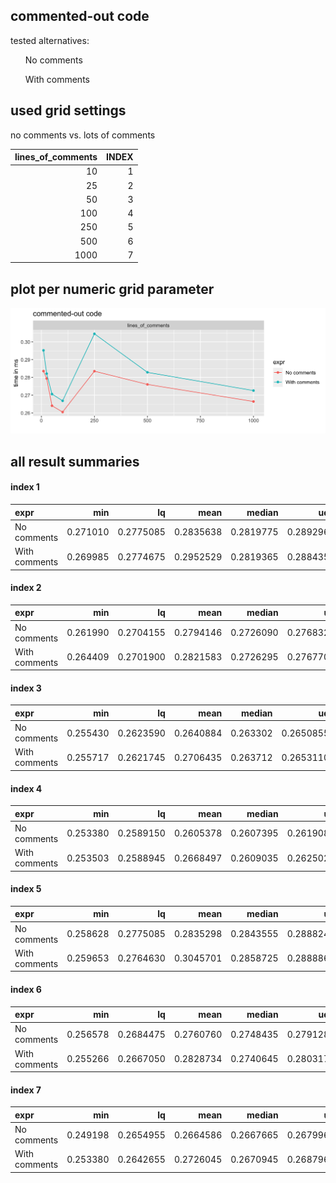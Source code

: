 ## commented-out code



tested alternatives:

<ul>
No comments</ul><ul>With comments
</ul>


## used grid settings 

no comments vs. lots of comments


| lines_of_comments| INDEX|
|-----------------:|-----:|
|                10|     1|
|                25|     2|
|                50|     3|
|               100|     4|
|               250|     5|
|               500|     6|
|              1000|     7|


## plot per numeric grid parameter 

![](
benchmark_grid_num.png
)



##  all result summaries 

#### index 1

|expr          |      min|        lq|      mean|    median|       uq|      max| neval|
|:-------------|--------:|---------:|---------:|---------:|--------:|--------:|-----:|
|No comments   | 0.271010| 0.2775085| 0.2835638| 0.2819775| 0.289296| 0.322916|   100|
|With comments | 0.269985| 0.2774675| 0.2952529| 0.2819365| 0.288435| 1.445168|   100|


#### index 2

|expr          |      min|        lq|      mean|    median|        uq|      max| neval|
|:-------------|--------:|---------:|---------:|---------:|---------:|--------:|-----:|
|No comments   | 0.261990| 0.2704155| 0.2794146| 0.2726090| 0.2768320| 0.484374|   100|
|With comments | 0.264409| 0.2701900| 0.2821583| 0.2726295| 0.2767705| 0.967805|   100|


#### index 3

|expr          |      min|        lq|      mean|   median|        uq|      max| neval|
|:-------------|--------:|---------:|---------:|--------:|---------:|--------:|-----:|
|No comments   | 0.255430| 0.2623590| 0.2640884| 0.263302| 0.2650855| 0.282613|   100|
|With comments | 0.255717| 0.2621745| 0.2706435| 0.263712| 0.2653110| 0.917580|   100|


#### index 4

|expr          |      min|        lq|      mean|    median|        uq|      max| neval|
|:-------------|--------:|---------:|---------:|---------:|---------:|--------:|-----:|
|No comments   | 0.253380| 0.2589150| 0.2605378| 0.2607395| 0.2619080| 0.267115|   100|
|With comments | 0.253503| 0.2588945| 0.2668497| 0.2609035| 0.2625025| 0.866289|   100|


#### index 5

|expr          |      min|        lq|      mean|    median|        uq|      max| neval|
|:-------------|--------:|---------:|---------:|---------:|---------:|--------:|-----:|
|No comments   | 0.258628| 0.2775085| 0.2835298| 0.2843555| 0.2888245| 0.330747|   100|
|With comments | 0.259653| 0.2764630| 0.3045701| 0.2858725| 0.2888860| 2.417729|   100|


#### index 6

|expr          |      min|        lq|      mean|    median|       uq|      max| neval|
|:-------------|--------:|---------:|---------:|---------:|--------:|--------:|-----:|
|No comments   | 0.256578| 0.2684475| 0.2760760| 0.2748435| 0.279128| 0.321399|   100|
|With comments | 0.255266| 0.2667050| 0.2828734| 0.2740645| 0.280317| 0.985681|   100|


#### index 7

|expr          |      min|        lq|      mean|    median|        uq|      max| neval|
|:-------------|--------:|---------:|---------:|---------:|---------:|--------:|-----:|
|No comments   | 0.249198| 0.2654955| 0.2664586| 0.2667665| 0.2679965| 0.275520|   100|
|With comments | 0.253380| 0.2642655| 0.2726045| 0.2670945| 0.2687960| 0.881213|   100|


